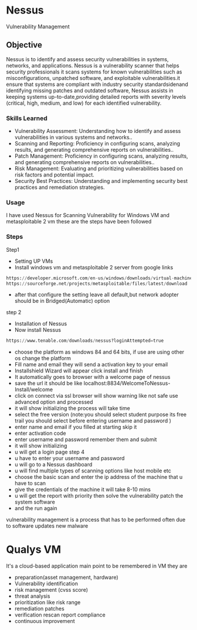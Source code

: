 # Nessus
Vulnerability Management
## Objective

Nessus is to identify and assess security vulnerabilities in systems, networks, and applications. Nessus is a vulnerability scanner that helps security professionals it scans systems for known vulnerabilities such as misconfigurations, unpatched software, and exploitable vulnerabilities.it ensure that systems are compliant with industry security standardsidenand identifying missing patches and outdated software, Nessus assists in keeping systems up-to-date,providing detailed reports with severity levels (critical, high, medium, and low) for each identified vulnerability.

### Skills Learned

- Vulnerability Assessment: Understanding how to identify and assess vulnerabilities in various systems and networks..
- Scanning and Reporting: Proficiency in configuring scans, analyzing results, and generating comprehensive reports on vulnerabilities..
- Patch Management: Proficiency in configuring scans, analyzing results, and generating comprehensive reports on vulnerabilities..
- Risk Management: Evaluating and prioritizing vulnerabilities based on risk factors and potential impact.
- Security Best Practices: Understanding and implementing security best practices and remediation strategies.

### Usage
I have used Nessus for Scanning Vulnerability for Windows VM and metasploitable 2 vm these are the steps have been followed 

### Steps
Step1 
- Setting UP VMs
- Install windows vm and metasploitable 2 server from google
links
```python
https://developer.microsoft.com/en-us/windows/downloads/virtual-machines/
https://sourceforge.net/projects/metasploitable/files/latest/download
```
- after that configure the setting leave all default,but network adopter should be in Bridged(Automatic) option

step 2 
- Installation of Nessus
- Now install Nessus 
```python
https://www.tenable.com/downloads/nessus?loginAttempted=true
```
- choose the platform as windows 84 and 64 bits, if use are using other os change the platform
- Fill name and email they will send a activation key to your email
- Installshield Wizard will appear click install and finish
- It automatically goes to browser with a welcome page of nessus
- save the url it should be like localhost:8834/WelcomeToNessus-Install/welcome
- click on connect via ssl browser will show warning like not safe use advanced option and processed 
- it will show initializing the process will take time
- select the free version (note:you should select student purpose its free trail you should select before entering username and password ) 
- enter name and email if you filled at starting skip it 
- enter activation code
- enter username and password remember them and submit 
- it will show initializing
- u will get a login page
step 4
- u have to enter your username and password
- u will go to a Nessus dashboard
- u will find multiple types of scanning options like host mobile etc
- choose the basic scan and enter the ip address of the machine that u have to scan
- give the credentials of the machine it will take 8-10 mins
- u will get the report with priority then solve the vulnerability patch the system software
- and the run again

vulnerability management is a process that has to be performed often due to software updates new malware 

# Qualys VM

It's a cloud-based application
main point to be remembered in VM they are

- preparation(asset management, hardware)
- Vulnerability identification
- risk management (cvss score)
- threat analysis
- prioritization like risk range
- remediation patches
- verification rescan report compliance
- continuous improvement




